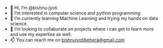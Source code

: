 - 👋 Hi, I’m @bishnu-jyoti
- 👀 I’m interested in computer science and python programming.
- 🌱 I’m currently learning Machine Learning and trying my hands on data science.
- 💞️ I’m looking to collaborate on projects where i can get to learn more and use my expertise as well.
- 📫 You can reach me on bishnujyotibehera@gmail.com

<!---
bishnu-jyoti/bishnu-jyoti is a ✨ special ✨ repository because its `README.md` (this file) appears on your GitHub profile.
You can click the Preview link to take a look at your changes.
--->
